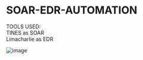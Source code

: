 # SOAR-EDR-AUTOMATION

TOOLS USED: <br>
TINES as SOAR <br>
Limacharlie as EDR


![image](https://github.com/user-attachments/assets/a3aeb4f1-a9e0-4f7f-9ea6-7ecc9d393775)
